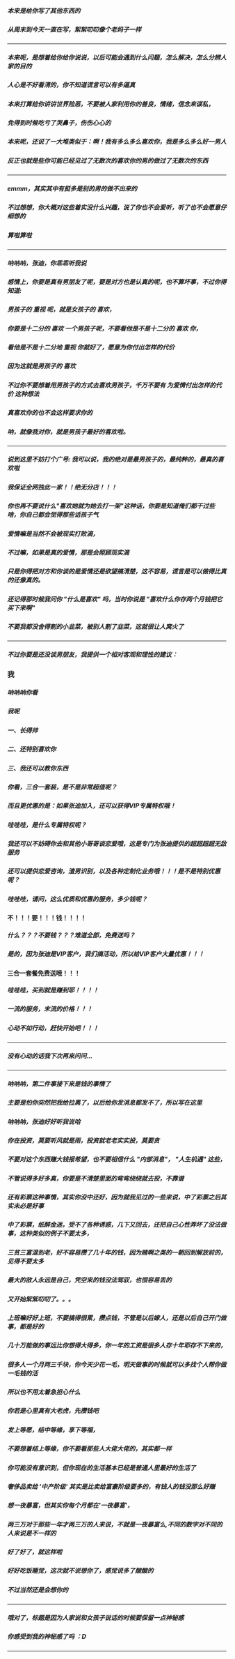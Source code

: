 
##### 本来是给你写了其他东西的
##### 从周末到今天一直在写，絮絮叨叨像个老妈子一样

-----------

##### 本来呢，是想着给你给你说说，以后可能会遇到什么问题，怎么解决，怎么分辨人家的目的
##### 人心是不好看清的，你不知道谎言可以有多逼真
##### 本来打算给你讲讲世界险恶，不要被人家利用你的善良，情绪，信念来谋私，
##### 免得到时候吃亏了哭鼻子，伤伤心心的
##### 本来呢，还说了一大堆类似于：啊！我有多么多么喜欢你，我是多么多么好一男人
##### 反正也就是些你可能已经见过了无数次的喜欢你的男的做过了无数次的东西

-----------

##### emmm，其实其中有挺多是别的男的做不出来的

##### 不过想想，你大概对这些着实没什么兴趣，说了你也不会爱听，听了也不会愿意仔细想的

##### 算啦算啦

------------

##### 呐呐呐，张迪，你乖乖听我说

##### 感情上，你要是真有男朋友了呢，要是对方也是认真的呢，也不算坏事，不过你得知道:
##### 男孩子的 重视 呢，就是女孩子的 喜欢，
##### 你要是十二分的 喜欢 一个男孩子呢，不要看他是不是十二分的 喜欢 你，
##### 看他是不是十二分地 重视 你就好了，愿意为你付出怎样的代价
##### 因为这就是男孩子的 喜欢 

##### 不过你不要想着用男孩子的方式去喜欢男孩子，千万不要有 为爱情付出怎样的代价 这种想法
##### 真喜欢你的也不会这样要求你的
##### 呐，就像我对你，就是男孩子最好的喜欢啦。

--------------

##### 说到这里不妨打个广号: 我可以说，我的绝对是最男孩子的，最纯粹的，最真的喜欢啦
##### 我保证全网独此一家！！绝无分店！！！

##### 你也再不要说什么"喜欢她就为她去打一架"这种话，你要是知道俺们都干过些啥，你自己都会觉得那些话孩子气

##### 爱情嘛是当然不会被现实打败滴，
##### 不过嘛，如果是真的爱情，那是会照顾现实滴

##### 只是你得把对方和你谈的是爱情还是欲望搞清楚，这不容易，谎言是可以做得比真的还像真的。
##### 还记得那时候我问你 "什么是喜欢" 吗，当时你说是 "喜欢什么你存两个月钱把它买下来啊"
##### 不要我都没舍得割的小韭菜，被别人割了韭菜，这就很让人窝火了

---------------

##### 不过你要是还没谈男朋友，我提供一个相对客观和理性的建议：

### 我

##### 呐呐呐你看
##### 我呢
##### 一、长得帅
##### 二、还特别喜欢你
##### 三、我还可以教你东西
##### 你看，三合一套装，是不是非常超值呢？ 
##### 而且更优惠的是：如果张迪加入，还可以获得VIP专属特权哦！
##### 哇哇哇，是什么专属特权呢？
##### 我还可以不妨碍你去和其他小哥哥谈恋爱哦，这是专门为张迪提供的超超超超无敌服务
##### 还可以提供恋爱咨询，渣男识别，以及各种定制化业务哦！！！是不是特别优惠呢？

##### 哇哇哇，请问，这么优质和优惠的服务，多少钱呢？

#### 不！！！要！！！钱！！！！
##### 什么？？？不要钱？？？难道全部，免费送吗？
##### 是的，因为张迪是VIP客户，我们搞活动，所以给VIP客户大量优惠！！！
#### 三合一套餐免费送哦！！！
##### 哇哇哇，买到就是赚到耶！！！！

##### 一流的服务，末流的价格！！！

##### 心动不如行动，赶快开始吧！！！

----------------

##### 没有心动的话我下次再来问问...

----------------

##### 呐呐呐，第二件事接下来是钱的事情了

##### 主要是怕你突然把我给拉黑了，以后给你发消息都发不了，所以写在这里
##### 呐呐呐，张迪好好听我说哈

##### 你在投资，莫要听风就是雨，投资就老老实实投，莫要贪
##### 不要对这个东西赚大钱报希望，也不要相信什么 "内部消息"， "人生机遇" 这些，
##### 不管说得多好多真，你要是不清楚里面的弯弯绕绕就去投，不靠谱

##### 还有彩票这种事情，其实你没中还好，因为就我见过的一些来说，中了彩票之后其实未必是好事
##### 中了彩票，纸醉金迷，受不了各种诱惑，几下又回去，还把自己心性弄坏了没法做事，这种类似的例子不要太多，
##### 三贫三富混到老，好不容易攒了几十年的钱，因为赌啊之类的一朝回到解放前的，见得不要太多
##### 最大的敌人永远是自己，凭空来的钱没法驾驭，也很容易丢的

##### 又开始絮絮叨叨了。。。

##### 上班嘛好好上班，不要搞得很累，攒点钱，不管是以后嫁人，还是以后自己开门做事，都是好的
##### 几十万能做的事远比你想得大得多，你一年的工资是很多人存十年耶存不下来的，
##### 很多人一个月两三千块，你今天少花一毛，明天做事的时候就可以多找个人帮你做一毛钱的活
##### 所以也不用太着急担心什么
##### 你若是心里真有大老虎，先攒钱吧
##### 发上等愿，结中等缘，享下等福，
##### 不要想着结上等缘，你不要看那些人大佬大佬的，其实都一样

##### 你可能没有意识到，但你现在的生活基本已经是普通人里最好的生活了
##### 奢侈品卖给 '中产阶级' 其实是比卖给富豪阶级要多的，有钱人的钱没那么好赚
##### 想一夜暴富，但其实你每个月都在'一夜暴富'，
##### 两三万对于那些一年才两三万的人来说，不就是一夜暴富么,不同的数字对不同的人来说是不一样的

##### 好了好了，就这样啦

##### 好好吃饭睡觉，这次就不说想你了，感觉说多了酸酸的

##### 不过当然还是会想你的

--------------

##### 哦对了，标题是因为人家说和女孩子说话的时候要保留一点神秘感
##### 你感受到我的神秘感了吗 ：D

--------------
